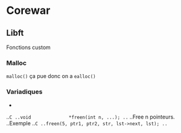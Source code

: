 # Corewar

## Libft
Fonctions custom
### Malloc
`malloc()` ça pue donc on a `ealloc()`
### Variadiques
*
..```C
..void				*freen(int n, ...);
..```
..Free n pointeurs.
..Exemple
..```C
..freen(5, ptr1, ptr2, str, lst->next, lst);
..```

